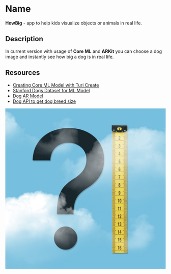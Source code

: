 # Name

**HowBig** - app to help kids visualize objects or animals in real life.

## Description

In current version with usage of **Core ML** and **ARKit** you can choose a dog image and instantly see how big a dog is in real life.

## Resources

- [Creating Core ML Model with Turi Create](https://www.freecodecamp.org/news/how-to-train-a-core-ml-model-with-turi-create-to-classify-dog-breeds-bc1d0fa108b/)
- [Stanford Dogs Dataset for ML Model](http://vision.stanford.edu/aditya86/ImageNetDogs/)
- [Dog AR Model](https://github.com/yx79/ARKit-Wolf)
- [Dog API to get dog breed size](https://docs.thedogapi.com/example-by-breed)

![App Icon](https://github.com/SkiDDoUA/HowBig/blob/main/HowBig/Assets.xcassets/AppIcon.appiconset/Instagram%20post%20-%20222.png)
